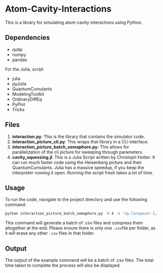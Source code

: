 # Atom-Cavity-Interactions

This is a library for simulating atom-cavity interactions using Python.

## Dependencies

- qutip
- numpy
- pandas

For the Julia, script
- julia
- pyJulia
- QuantumCumulants
- ModelingToolkit
- OrdinaryDiffEq
- PyPlot
- Tricks

## Files

1. **interaction.py**: This is the library that contains the simulator code.
2. **interaction_picture_cli.py**: This wraps that library in a CLI interface.
3. **interaction_picture_batch_semaphore.py**: This allows for parallelization of the cli picture for sweeping through parameters.
4. **cavity_squeezing.jl**: This is a Julia Script written by Christoph Hotter. It can run much faster code using the Heisenberg picture and their QuantumCumulants. Julia has a massive speedup, if you keep the interpreter running it open. Running the script fresh takes a lot of time.
## Usage

To run the code, navigate to the project directory and use the following command:

```bash
python interaction_picture_batch_semaphore.py -N 4 -d 'np.linspace(-1,1,10)' -g 33 --kappa 1 --gamma 0.36 --omega 10 --driving_strength 0.1 --scale 1 -T 60 -o batch/data --spin_state_command 'qutip.tensor([u,d,u,d])' -p 1
```

This command will generate a batch of .csv files and compress them altogether at the end. Please ensure there is only one `.csv`file per folder, as it will erase any other `.csv` files in that folder.

## Output

The output of the example command will be a batch of .csv files. The total time taken to complete the process will also be displayed.

